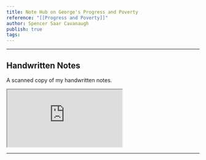 ```yaml
---
title: Note Hub on George's Progress and Poverty
reference: "[[Progress and Poverty]]"
author: Spencer Saar Cavanaugh
publish: true
tags: 
---
```


---

## Handwritten Notes

A scanned copy of my handwritten notes.

<iframe src="https://arweave.net/i60F46yup0pmX5hTnQCkD9Mf6_AYXqPG9LqlUFG6dEY" class="pdf-embed" ></iframe>

---

